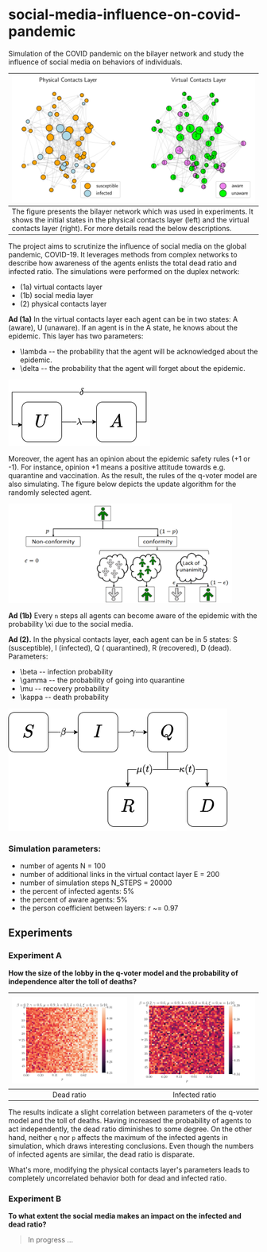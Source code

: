 # social-media-influence-on-covid-pandemic

Simulation of the COVID pandemic on the bilayer network and study the influence of social media on behaviors of
individuals.

| ![](plots/initial_network_state.png) |
|----------------------------------|
|The figure presents the bilayer network which was used in experiments. It shows the initial states in the physical contacts layer (left) and the virtual contacts layer (right). For more details read the below descriptions.| 

The project aims to scrutinize the influence of social media on the global pandemic, COVID-19. It leverages methods from
complex networks to describe how awareness of the agents enlists the total dead ratio and infected ratio. The
simulations were performed on the duplex network:

- (1a) virtual contacts layer
- (1b) social media layer
- (2) physical contacts layer

**Ad (1a)**  In the virtual contacts layer each agent can be in two states: A (aware), U (unaware). If an agent is in
the A state, he knows about the epidemic. This layer has two parameters:

- \lambda -- the probability that the agent will be acknowledged about the epidemic.
- \delta -- the probability that the agent will forget about the epidemic.

![](plots/presentation/sieci_wielopoziomowe_komunikacjadrawio.png)

Moreover, the agent has an opinion about the epidemic safety rules (+1 or -1). For instance, opinion +1 means a positive
attitude towards e.g. quarantine and vaccination. As the result, the rules of the q-voter model are also simulating. The
figure below depicts the update algorithm for the randomly selected agent.

<img src="plots/presentation/q-voter-schema.png" alt="q-voter" width="450" height="200"/>

**Ad (1b)** Every `n` steps all agents can become aware of the epidemic with the probability \xi due to the social
media.

**Ad (2).** In the physical contacts layer, each agent can be in 5 states: S (susceptible), I (infected), Q (
quarantined), R (recovered), D (dead). Parameters:

- \beta -- infection probability
- \gamma -- the probability of going into quarantine
- \mu -- recovery probability
- \kappa -- death probability

![](plots/presentation/sieci_wielopoziomowe_epidemia_schemat.png)

### Simulation parameters:

- number of agents N = 100
- number of additional links in the virtual contact layer E = 200
- number of simulation steps N_STEPS = 20000
- the percent of infected agents: 5%
- the percent of aware agents: 5%
- the person coefficient between layers: r ~= 0.97

## Experiments

### Experiment A

**How the size of the lobby in the q-voter model and the probability of independence alter the toll of deaths?**

|![](plots/experiment1/dead_ratio-beta=0.2-mu=0.9-lambda=0.3-delta=0.4-big.png) | ![](plots/experiment1/infected_ratio-beta=0.2-mu=0.9-lambda=0.3-delta=0.4-big.png)
|:----:|:----:|
| Dead ratio | Infected ratio |

The results indicate a slight correlation between parameters of the q-voter model and the toll of deaths. 
Having increased the probability of agents to act independently, the dead ratio diminishes to some degree.
On the other hand, neither `q` nor `p` affects the maximum of the infected agents in simulation, which draws interesting conclusions. 
Even though the numbers of infected agents are similar, the dead ratio is disparate.

What's more, modifying the physical contacts layer's parameters leads to completely uncorrelated behavior both for dead and infected ratio. 


### Experiment B

**To what extent the social media makes an impact on the infected and dead ratio?**

> In progress ...
